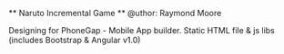 ** Naruto Incremental Game **
@uthor: Raymond Moore

Designing for PhoneGap - Mobile App builder.
Static HTML file & js libs (includes Bootstrap & Angular v1.0)
